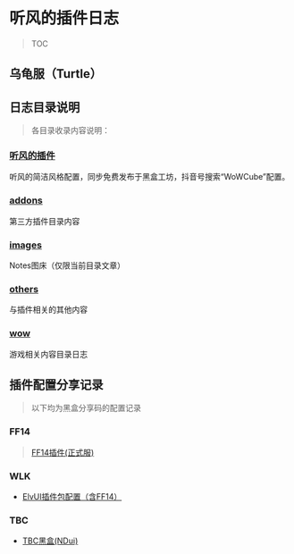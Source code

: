# 听风的插件日志

> TOC

## 乌龟服（Turtle）



## 日志目录说明

> 各目录收录内容说明：

### [听风的插件](./tfisaip)

听风的简洁风格配置，同步免费发布于黑盒工坊，抖音号搜索“WoWCube”配置。


### [addons](./addons)

第三方插件目录内容


### [images](./images)

Notes图床（仅限当前目录文章）


### [others](./others)

与插件相关的其他内容


### [wow](./wow)

游戏相关内容目录日志


## 插件配置分享记录

> 以下均为黑盒分享码的配置记录


### FF14

> [FF14插件(正式服)](./tfisaip/ff14.md)


### WLK


- [ElvUI插件包配置（含FF14）](./wlk/suite-elvui.md)


### TBC

- [TBC黑盒(NDui)](./tfisaip/ndui-all.md)


